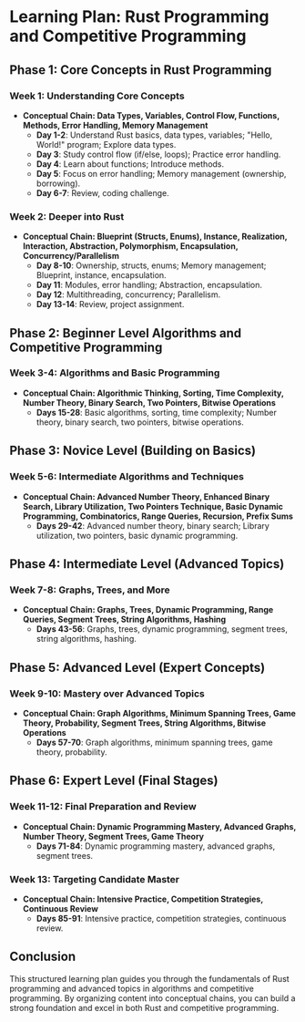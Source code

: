 # Learning Plan: Rust Programming and Competitive Programming

## Phase 1: Core Concepts in Rust Programming

### Week 1: Understanding Core Concepts
- **Conceptual Chain: Data Types, Variables, Control Flow, Functions, Methods, Error Handling, Memory Management**
  - **Day 1-2**: Understand Rust basics, data types, variables; "Hello, World!" program; Explore data types.
  - **Day 3**: Study control flow (if/else, loops); Practice error handling.
  - **Day 4**: Learn about functions; Introduce methods.
  - **Day 5**: Focus on error handling; Memory management (ownership, borrowing).
  - **Day 6-7**: Review, coding challenge.

### Week 2: Deeper into Rust
- **Conceptual Chain: Blueprint (Structs, Enums), Instance, Realization, Interaction, Abstraction, Polymorphism, Encapsulation, Concurrency/Parallelism**
  - **Day 8-10**: Ownership, structs, enums; Memory management; Blueprint, instance, encapsulation.
  - **Day 11**: Modules, error handling; Abstraction, encapsulation.
  - **Day 12**: Multithreading, concurrency; Parallelism.
  - **Day 13-14**: Review, project assignment.

## Phase 2: Beginner Level Algorithms and Competitive Programming

### Week 3-4: Algorithms and Basic Programming
- **Conceptual Chain: Algorithmic Thinking, Sorting, Time Complexity, Number Theory, Binary Search, Two Pointers, Bitwise Operations**
  - **Days 15-28**: Basic algorithms, sorting, time complexity; Number theory, binary search, two pointers, bitwise operations.

## Phase 3: Novice Level (Building on Basics)

### Week 5-6: Intermediate Algorithms and Techniques
- **Conceptual Chain: Advanced Number Theory, Enhanced Binary Search, Library Utilization, Two Pointers Technique, Basic Dynamic Programming, Combinatorics, Range Queries, Recursion, Prefix Sums**
  - **Days 29-42**: Advanced number theory, binary search; Library utilization, two pointers, basic dynamic programming.

## Phase 4: Intermediate Level (Advanced Topics)

### Week 7-8: Graphs, Trees, and More
- **Conceptual Chain: Graphs, Trees, Dynamic Programming, Range Queries, Segment Trees, String Algorithms, Hashing**
  - **Days 43-56**: Graphs, trees, dynamic programming, segment trees, string algorithms, hashing.

## Phase 5: Advanced Level (Expert Concepts)

### Week 9-10: Mastery over Advanced Topics
- **Conceptual Chain: Graph Algorithms, Minimum Spanning Trees, Game Theory, Probability, Segment Trees, String Algorithms, Bitwise Operations**
  - **Days 57-70**: Graph algorithms, minimum spanning trees, game theory, probability.

## Phase 6: Expert Level (Final Stages)

### Week 11-12: Final Preparation and Review
- **Conceptual Chain: Dynamic Programming Mastery, Advanced Graphs, Number Theory, Segment Trees, Game Theory**
  - **Days 71-84**: Dynamic programming mastery, advanced graphs, segment trees.

### Week 13: Targeting Candidate Master
- **Conceptual Chain: Intensive Practice, Competition Strategies, Continuous Review**
  - **Days 85-91**: Intensive practice, competition strategies, continuous review.

## Conclusion

This structured learning plan guides you through the fundamentals of Rust programming and advanced topics in algorithms and competitive programming. By organizing content into conceptual chains, you can build a strong foundation and excel in both Rust and competitive programming.
